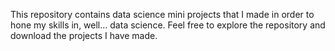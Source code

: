 This repository contains data science mini projects that I made in order to hone my skills in, well... data science.
Feel free to explore the repository and download the projects I have made.


